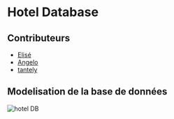 # Hotel Database

## Contributeurs
 - [Elisé](https://github.com/Ngitangita)
 - [Angelo](https://github.com/Angelosolofonirina)
 - [tantely](https://github.com/Hevitriniavo)

## Modelisation de la base de données

![ hotel DB ](./img/mcd.png "Elisé")